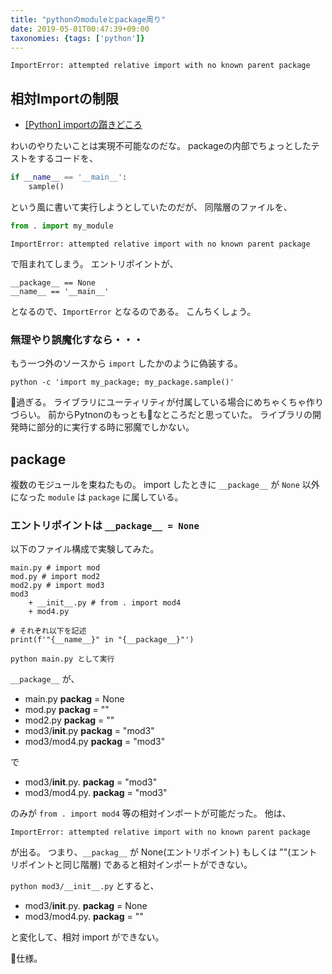 ```yaml
---
title: "pythonのmoduleとpackage周り"
date: 2019-05-01T00:47:39+09:00
taxonomies: {tags: ['python']}
---
```


`ImportError: attempted relative import with no known parent package`

## 相対Importの制限

* [[Python] importの躓きどころ](https://qiita.com/ysk24ok/items/2711295d83218c699276)

わいのやりたいことは実現不可能なのだな。
packageの内部でちょっとしたテストをするコードを、

```python
if __name__ == '__main__':
    sample()
```

という風に書いて実行しようとしていたのだが、
同階層のファイルを、

```python
from . import my_module
```

```
ImportError: attempted relative import with no known parent package
```

で阻まれてしまう。
エントリポイントが、

```
__package__ == None
__name__ == '__main__'
```

となるので、`ImportError` となるのである。
こんちくしょう。

### 無理やり誤魔化すなら・・・

もう一つ外のソースから `import` したかのように偽装する。

```
python -c 'import my_package; my_package.sample()'
```

💩過ぎる。
ライブラリにユーティリティが付属している場合にめちゃくちゃ作りづらい。
前からPytnonのもっとも💩なところだと思っていた。
ライブラリの開発時に部分的に実行する時に邪魔でしかない。

## package

複数のモジュールを束ねたもの。
import したときに `__package__` が `None` 以外になった `module` は `package` に属している。

### エントリポイントは `__package__ = None`

以下のファイル構成で実験してみた。

```
main.py # import mod
mod.py # import mod2
mod2.py # import mod3
mod3
    + __init__.py # from . import mod4
    + mod4.py

# それぞれ以下を記述
print(f'"{__name__}" in "{__package__}"')

python main.py として実行
```

`__package__` が、

* main.py __packag__ = None
* mod.py __packag__ = ""
* mod2.py __packag__ = ""
* mod3/__init__.py __packag__ = "mod3"
* mod3/mod4.py __packag__ = "mod3"

で

* mod3/__init__.py. __packag__ = "mod3"
* mod3/mod4.py. __packag__ = "mod3"

のみが `from . import mod4` 等の相対インポートが可能だった。
他は、

```
ImportError: attempted relative import with no known parent package
```

が出る。
つまり、`__packag__` が None(エントリポイント) もしくは ""(エントリポイントと同じ階層) であると相対インポートができない。

`python mod3/__init__.py` とすると、

* mod3/__init__.py. __packag__ = None
* mod3/mod4.py. __packag__ = ""

と変化して、相対 import ができない。

💩仕様。

